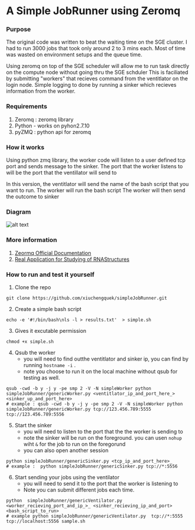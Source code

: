 # A Simple JobRunner using Zeromq 
 
 
### Purpose 

The original code was written to beat the waiting time on the SGE cluster. 
I had to run 3000 jobs that took only around 2 to 3 mins each. 
Most of time was wasted on environment setups and the queue time.

Using zeromq on top of the SGE scheduler will allow me to run task directly on the compute node without going thru the SGE schduler
This is faciliated by submitting "workers" that recieves command from the ventitlator on the login node. 
Simple logging to done by running a sinker which recieves information from the worker.


### Requirements

1. Zeromq : zeromq library
2. Python - works on pyhon2.7.10
3. pyZMQ :  python api for zeromq


### How it works

Using python zmq library, the worker code will listen to a user defined tcp port and sends message to the sinker.
The port that the worker listens to will be the port that the ventillator will send to

In this version, the ventitlator will send the name of the bash script that you want to run.
The worker will run the bash script 
The worker will then send the outcome to sinker

### Diagram 

![alt text](https://github.com/imatix/zguide/raw/master/images/fig5.png "Zeromq Parrallel Image")



### More information 

1. [Zeormq Official Documentation]( http://zguide.zeromq.org/py:all )
2. [Real Application for Studying of RNAStructures](https://github.com/xiuchengquek/zeromq_rnadistance)


### How to run and test it yourself 

1. Clone the repo
```
git clone https://github.com/xiuchengquek/simpleJobRunner.git
```
2. Create a simple bash script
```
echo -e '#!/bin/bash\nls -l > results.txt'  > simple.sh
```
3. Gives it excutable permission
```
chmod +x simple.sh
```
4. Qsub the worker
    - you will need to find outthe ventitlator and sinker ip, you can find by running `hostname -i` .
    - note you choose to run it on the local machine without qsub for testing as well. 

```
qsub -cwd -b y -j y -pe smp 2 -V -N simpleWorker python simpleJobRunner/genericWorker.py <ventitlator_ip_and_port_here_> <sinker_up_and_port_here>
# example : qsub -cwd -b y -j y -pe smp 2 -V -N simpleWorker python simpleJobRunner/genericWorker.py tcp://123.456.789:5555 tcp://123.456.789:5556
```
5. Start the sinker
    - you will need to listen to the port that the the worker is sending to
    - note the sinker will be run on the foreground. you can usen `nohup` wiht `&` for the job to run on the foregorund
    - you can also open another session
     
```
python simpleJobRunner/genericSinker.py <tcp_ip_and_port_here>_
# example :  python simpleJobRunner/genericSinker.py tcp://*:5556
```
6. Start sending your jobs using the ventilator
    - you will need to send it to the port that the worker is listening to
    - Note you can submit different jobs each time. 
```
python  simpleJobRunner/genericVentilator.py  <worker_recieving_port_and_ip_>_ <sinker_recieving_ip_and_port> <bash_script_to_run>
# example python simpleJobRunner/genericVentilator.py  tcp://*:5555 tcp://localhost:5556 sample.sh
```







 
